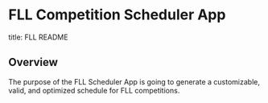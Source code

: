 # FLL Competition Scheduler App

title: FLL README

## Overview

The purpose of the FLL Scheduler App is going to generate a customizable, valid, and optimized schedule for FLL competitions.
